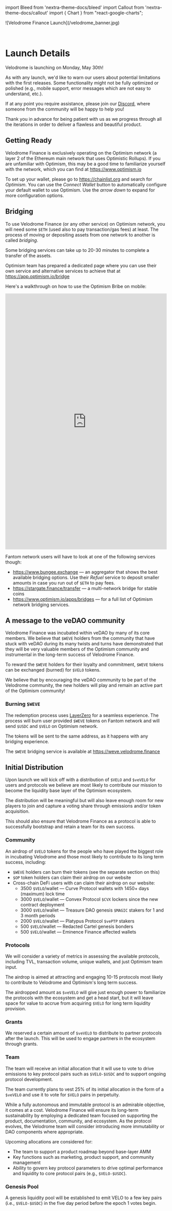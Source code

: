 import Bleed from 'nextra-theme-docs/bleed'
import Callout from 'nextra-theme-docs/callout'
import { Chart } from "react-google-charts";

<Bleed>
  ![Velodrome Finance Launch](/velodrome_banner.jpg)
</Bleed>

&nbsp;

# Launch Details

Velodrome is launching on Monday, May 30th!

<Callout emoji="⚠️">
  As with any launch, we'd like to warn our users about potential limitations
  with the first releases. Some functionality might not be fully
  optimized or polished (e.g., mobile support, error messages which are not easy
  to understand, etc.).

  If at any point you require assistance, please join our
  [Discord](https://discord.gg/bqzYruhX), where someone from the community will
  be happy to help you!

  Thank you in advance for being patient with us as we progress through all
  the iterations in order to deliver a flawless and beautiful product.
</Callout>

## Getting Ready

Velodrome Finance is exclusively operating on the Optimism network (a
layer 2 of the Ethereum main network that uses Optimistic Rollups). If you are
unfamiliar with Optimism, this may be a good time to familiarize yourself with
the network, which you can find at https://www.optimism.io

To set up your wallet, please go to https://chainlist.org and search for
_Optimism_. You can use the _Connect Wallet_ button to automatically configure
your default wallet to use Optimism. Use the _arrow down_ to expand for more
configuration options.

## Bridging

To use Velodrome Finance (or any other service) on Optimism network,
you will need some `$ETH` (used also to pay transaction/gas fees) at least. The
process of moving or depositing assets from one network to another is called
_bridging_.

<Callout emoji="⚠️">
  Some bridging services can take up to 20-30 minutes to complete a transfer of
  the assets.
</Callout>

Optimism team has prepared a dedicated page where you can use their own service
and alternative services to achieve that at https://app.optimism.io/bridge

Here's a walkthrough on how to use the Optimism Bribe on mobile:

<Bleed>
  <iframe width="100%" height="800"
  src="https://www.youtube.com/embed/pR31stuRejg?rel=0"
  frameborder="0" allowfullscreen></iframe>
</Bleed>

Fantom network users will have to look at one of the following services though:
 * https://www.bungee.exchange &mdash; an aggregator that shows the best
   available bridging options. Use their _Refuel_ service to deposit smaller
   amounts in case you run out of `$ETH` to pay fees.
 * https://stargate.finance/transfer &mdash; a multi-network bridge for stable
   coins
 * https://www.optimism.io/apps/bridges &mdash; for a full list of Optimism
   network bridging services.

## A message to the veDAO community

Velodrome Finance was incubated within veDAO by many of its core members. We
believe that `$WEVE` holders from the community that have stuck with veDAO
during its many twists and turns have demonstrated that they will be very
valuable members of the Optimism community and instrumental in the long-term
success of Velodrome Finance.

To reward the `$WEVE` holders for their loyalty and commitment, `$WEVE` tokens
can be exchanged (burned) for `$VELO` tokens.

We believe that by encouraging the veDAO community to be part of the Velodrome
community, the new holders will play and remain an active part of the Optimism
community!

### Burning `$WEVE`

The redemption process uses [LayerZero](https://layerzero.network/) for a
seamless experience. The process will burn user provided `$WEVE` tokens on
Fantom network and will send `$USDC` and `$VELO` on Optimism network.

The tokens will be sent to the same address, as it happens with any bridging
experience.

The `$WEVE` bridging service is available at https://weve.velodrome.finance

## Initial Distribution

Upon launch we will kick off with a distribution of `$VELO` and `$veVELO` for
users and protocols we believe are most likely to contribute our
mission to become the liquidity base layer of the Optimism ecosystem.

The distribution will be meaningful but will also leave enough room for new
players to join and capture a voting share through emissions and/or
token acquisition.

This should also ensure that Velodrome Finance as a protocol is able to
successfully bootstrap and retain a team for its own success.

<Bleed>
  <Chart
    chartType="PieChart"
    data={[
      [ "Receivers", "Amount" ],
      [ "Community: WeVe Holders", 108000000 ],
      [ "Community: Cross-Chain DeFi Users", 60000000 ],
      [ "Community: Optimism Token Holders", 72000000 ],
      [ "Protocols: Optimism Protocols/DAOs", 60000000 ],
      [ "Protocols: Grants", 24000000 ],
      [ "Velodrome Team", 40000000 ],
      [ "Optimism Team", 20000000 ],
      [ "Genesis Liquidity Pool", 4000000 ]
    ]}
    options={{
      title: "Distribution Summary",
      pieHole: 0.4,
    }
    var chart = new google.visualization.PieChart(document.getElementById('donutchart'));
        chart.draw(data, options);
     }
    width={"100%"}
    height={"600px"}
  />
</Bleed>

### Community

An airdrop of `$VELO` tokens for the people who have played the biggest role in
incubating Velodrome and those most likely to contribute to its long term
success, including:
 * `$WEVE` holders can burn their tokens (see the separate section on this)
 * `$OP` token holders can claim their airdrop on our website
 * Cross-chain DeFi users with can claim their airdrop on our website:
   * 3500 `$VELO`/wallet &mdash; Curve Protocol wallets with 1450+ days (maximum) lock time
   * 3000 `$VELO`/wallet &mdash; Convex Protocol `$CVX` lockers since the new contract deployment
   * 3000 `$VELO`/wallet &mdash; Treasure DAO genesis `$MAGIC` stakers for 1 and 3 month periods
   * 2000 `$VELO`/wallet &mdash; Platypus Protocol `$vePTP` stakers
   * 500 `$VELO`/wallet &mdash; Redacted Cartel genesis bonders
   * 500 `$VELO`/wallet &mdash; Eminence Finance affected wallets

### Protocols

We will consider a variety of metrics in assessing the available protocols,
including TVL, transaction volume, unique wallets, and just Optimism team input.

The airdrop is aimed at attracting and engaging 10-15 protocols most
likely to contribute to Velodrome and Optimism's long term success.

The airdropped amount as `$veVELO` will give just enough power to familiarize
the protocols with the ecosystem and get a head start, but it will leave space
for value to accrue from acquiring `$VELO` for long term liquidity provision.

### Grants

We reserved a certain amount of `$veVELO` to distribute to partner protocols
after the launch. This will be used to engage partners in the ecosystem through
grants.

### Team

The team will receive an initial allocation that it will use to vote
to drive emissions to key protocol pairs such as `$VELO-$USDC` and to support
ongoing protocol development.

The team currently plans to vest 25% of its initial allocation in the form of a
`$veVELO` and use it to vote for `$VELO` pairs in perpetuity.

While a fully autonomous and immutable protocol is an admirable objective, it
comes at a cost. Velodrome Finance will ensure its long-term sustainability by
employing a dedicated team focused on supporting the product, documentation,
community, and ecosystem. As the protocol evolves, the Velodrome team will
consider introducing more immutability or DAO components where appropriate.

Upcoming allocations are considered for:
 * The team to support a product roadmap beyond base-layer AMM
 * Key functions such as marketing, product support, and community management
 * Ability to govern key protocol parameters to drive optimal performance and
   liquidity to core protocol pairs (e.g., `$VELO-$USDC`).

### Genesis Pool

A genesis liquidity pool will be established to emit VELO to a few key pairs
(i.e., `$VELO-$USDC`) in the five day period before the epoch 1 votes begin.
